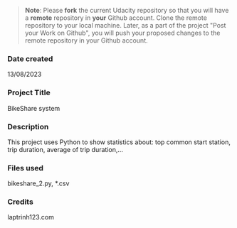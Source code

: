 >**Note**: Please **fork** the current Udacity repository so that you will have a **remote** repository in **your** Github account. Clone the remote repository to your local machine. Later, as a part of the project "Post your Work on Github", you will push your proposed changes to the remote repository in your Github account.

### Date created
13/08/2023

### Project Title
BikeShare system

### Description
This project uses Python to show statistics about: top common start station, trip duration, average of trip duration,...

### Files used
bikeshare_2.py, *.csv

### Credits
laptrinh123.com
